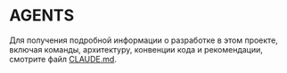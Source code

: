 # AGENTS

Для получения подробной информации о разработке в этом проекте, включая команды, архитектуру, конвенции кода и рекомендации, смотрите файл [CLAUDE.md](./CLAUDE.md).
